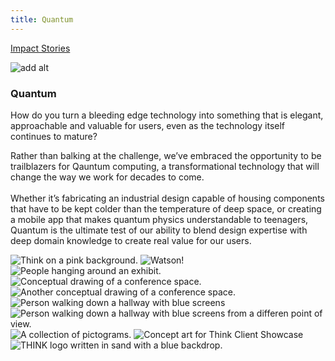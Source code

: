 ```yaml
---
title: Quantum
---
```


<grid className="background--nopadding">
<column lg="16">

<p><icon className="icon--left" color="blue" name="ArrowLeft24" inline="true"></icon>  <a href="/impact"><span>Impact Stories</span></a></p>

</column>
</grid>

<grid classname="background-bleed">
<column lg="16">

![add alt](/images/Image_1.png)

</column>
</grid>

<grid background="gray-10">
<column md="2" lg="4">

### Quantum

</column>

<column md="5" lg="8">

<p size="lg">How do you turn a bleeding edge technology into something that is elegant, approachable and valuable for users, even as the technology itself continues to mature?</p>

<p size="lg">Rather than balking at the challenge, we’ve embraced the opportunity to be trailblazers for Qauntum computing, a transformational technology that will change the way we work for decades to come.<br><br>Whether it’s fabricating an industrial design capable of housing components that have to be kept colder than the temperature of deep space, or creating a mobile app that makes quantum physics understandable to teenagers, Quantum is the ultimate test of our ability to blend design expertise with deep domain knowledge to create real value for our users.</p>

<icon name="ArrowDown32"></icon>

</column>
</grid>

<grid background="gray-10">
<column bleed={true} lg="12" offset_lg="4">

<img alt="Think on a pink background." src="images/Image_2.png">

</column>
<column bleed={true} md="5" lg="8" offset_lg="4">

<img alt="Watson!" src="images/Image_3.png">

</column>
<column bleed={true} md="3" lg="4">

<img alt="People hanging around an exhibit." src="images/Image_4.png">

</column>
<column bleed={true} md="4" lg="6" offset_lg="4">

<img alt="Conceptual drawing of a conference space." src="images/Image_5.png">

</column>
<column bleed={true} md="4" lg="6">

<img alt="Another conceptual drawing of a conference space." src="images/Image_6.png">

</column>
<column bleed={true} md="5" lg="8" offset_lg="4">

<img alt="Person walking down a hallway with blue screens" src="images/Image_7.png">

</column>
<column bleed={true} md="3" lg="4">

<img alt="Person walking down a hallway with blue screens from a differen point of view." src="images/Image_8.png">

</column>
<column bleed={true} md="3" lg="4" offset_lg="4">

<img alt="A collection of pictograms." src="images/Image_9.png">

</column>
<column bleed={true} md="5" lg="8"">

<img alt="Concept art for Think Client Showcase" src="images/Image_10.png">

</column>
<column bleed={true} md="5" lg="8" offset_lg="4">

<img alt="THINK logo written in sand with a blue backdrop." src="images/Image_11.png">

</column>
</grid>

